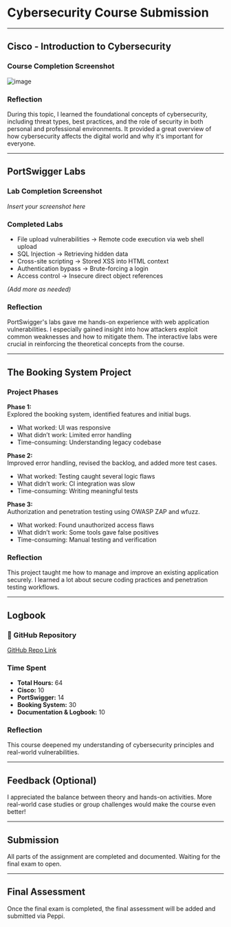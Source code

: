 # Cybersecurity Course Submission

---

## Cisco - Introduction to Cybersecurity

### Course Completion Screenshot  
![image](https://github.com/user-attachments/assets/86e4c4b5-de7c-4f46-9ba9-1da479314189)


### Reflection  
During this topic, I learned the foundational concepts of cybersecurity, including threat types, best practices, and the role of security in both personal and professional environments. It provided a great overview of how cybersecurity affects the digital world and why it's important for everyone.

---

## PortSwigger Labs

### Lab Completion Screenshot  
*Insert your screenshot here*

### Completed Labs

- File upload vulnerabilities → Remote code execution via web shell upload  
- SQL Injection → Retrieving hidden data  
- Cross-site scripting → Stored XSS into HTML context  
- Authentication bypass → Brute-forcing a login  
- Access control → Insecure direct object references  

*(Add more as needed)*

### Reflection  
PortSwigger's labs gave me hands-on experience with web application vulnerabilities. I especially gained insight into how attackers exploit common weaknesses and how to mitigate them. The interactive labs were crucial in reinforcing the theoretical concepts from the course.

---

## The Booking System Project

### Project Phases

**Phase 1:**  
Explored the booking system, identified features and initial bugs.  
- What worked: UI was responsive  
- What didn’t work: Limited error handling  
- Time-consuming: Understanding legacy codebase  

**Phase 2:**  
Improved error handling, revised the backlog, and added more test cases.  
- What worked: Testing caught several logic flaws  
- What didn’t work: CI integration was slow  
- Time-consuming: Writing meaningful tests  

**Phase 3:**  
Authorization and penetration testing using OWASP ZAP and wfuzz.  
- What worked: Found unauthorized access flaws  
- What didn’t work: Some tools gave false positives  
- Time-consuming: Manual testing and verification  

### Reflection  
This project taught me how to manage and improve an existing application securely. I learned a lot about secure coding practices and penetration testing workflows.

---

## Logbook

### 🔗 GitHub Repository  
[GitHub Repo Link](https://github.com/yourusername/your-repo)

### Time Spent

- **Total Hours:** 64  
- **Cisco:** 10  
- **PortSwigger:** 14  
- **Booking System:** 30  
- **Documentation & Logbook:** 10  

### Reflection  
This course deepened my understanding of cybersecurity principles and real-world vulnerabilities.

---

## Feedback (Optional)

I appreciated the balance between theory and hands-on activities. More real-world case studies or group challenges would make the course even better!

---

## Submission

All parts of the assignment are completed and documented. Waiting for the final exam to open.

---

## Final Assessment

Once the final exam is completed, the final assessment will be added and submitted via Peppi.
